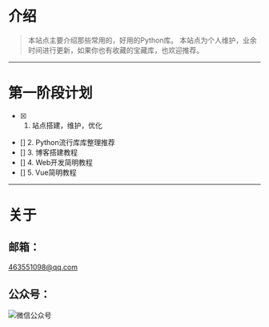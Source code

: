 # 介绍

> 本站点主要介绍那些常用的，好用的Python库。
> 本站点为个人维护，业余时间进行更新，如果你也有收藏的宝藏库，也欢迎推荐。

---

# 第一阶段计划

- [x] 1. 站点搭建，维护，优化
- [] 2. Python流行库库整理推荐
- [] 3. 博客搭建教程
- [] 4. Web开发简明教程
- [] 5. Vue简明教程

---

# 关于

## 邮箱：

<463551098@qq.com>

## 公众号：

![微信公众号](https://gitee.com/phygerr/picture/raw/master/vx.jpg)

